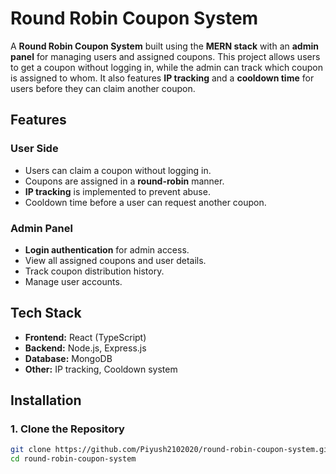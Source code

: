 # Round Robin Coupon System

A **Round Robin Coupon System** built using the **MERN stack** with an **admin panel** for managing users and assigned coupons. This project allows users to get a coupon without logging in, while the admin can track which coupon is assigned to whom. It also features **IP tracking** and a **cooldown time** for users before they can claim another coupon.

## Features

### User Side
- Users can claim a coupon without logging in.
- Coupons are assigned in a **round-robin** manner.
- **IP tracking** is implemented to prevent abuse.
- Cooldown time before a user can request another coupon.

### Admin Panel
- **Login authentication** for admin access.
- View all assigned coupons and user details.
- Track coupon distribution history.
- Manage user accounts.

## Tech Stack

- **Frontend:** React (TypeScript)  
- **Backend:** Node.js, Express.js  
- **Database:** MongoDB  
- **Other:** IP tracking, Cooldown system  

## Installation

### 1. Clone the Repository
```sh
git clone https://github.com/Piyush2102020/round-robin-coupon-system.git
cd round-robin-coupon-system

